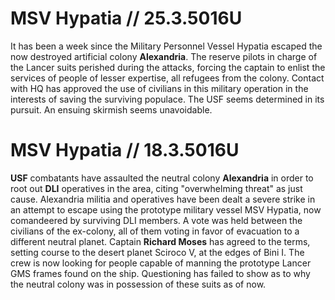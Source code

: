 # MSV Hypatia // 25.3.5016U
It has been a week since the Military Personnel Vessel Hypatia escaped the now destroyed artificial colony **Alexandria**. The reserve pilots in charge of the Lancer suits perished during the attacks, forcing the captain to enlist the services of people of lesser expertise, all refugees from the colony. Contact with HQ has approved the use of civilians in this military operation in the interests of saving the surviving populace. The USF seems determined in its pursuit. An ensuing skirmish seems unavoidable.

# MSV Hypatia // 18.3.5016U
**USF** combatants have assaulted the neutral colony **Alexandria** in order to root out **DLI** operatives in the area, citing "overwhelming threat" as just cause. Alexandria militia and operatives have been dealt a severe strike in an attempt to escape using the prototype military vessel MSV Hypatia, now comandeered by surviving DLI members. A vote was held between the civilians of the ex-colony, all of them voting in favor of evacuation to a different neutral planet. Captain **Richard Moses** has agreed to the terms, setting course to the desert planet Sciroco V, at the edges of Bini I. The crew is now looking for people capable of manning the prototype Lancer GMS frames found on the ship. Questioning has failed to show as to why the neutral colony was in possession of these suits as of now.
